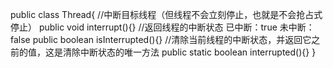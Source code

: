 public class Thread{
    //中断目标线程（但线程不会立刻停止，也就是不会抢占式停止）
    public void interrupt(){}
    //返回线程的中断状态 已中断：true 未中断：false
    public boolean isInterrupted(){}
    //清除当前线程的中断状态，并返回它之前的值，这是清除中断状态的唯一方法
    public static boolean interrupted(){}
}